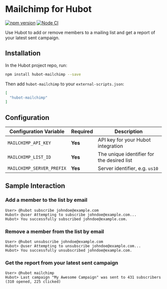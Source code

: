 # Mailchimp for Hubot

[![npm version](https://badge.fury.io/js/hubot-mailchimp.svg)](http://badge.fury.io/js/hubot-mailchimp) [![Node CI](https://github.com/hubot-archive/hubot-mailchimp/actions/workflows/nodejs.yml/badge.svg)](https://github.com/hubot-archive/hubot-mailchimp/actions/workflows/nodejs.yml)

Use Hubot to add or remove members to a mailing list and get a report of your latest sent campaign.

## Installation

In the Hubot project repo, run:

```bash
npm install hubot-mailchimp --save
```

Then add `hubot-mailchimp` to your `external-scripts.json`:

```json
[
  "hubot-mailchimp"
]
```

## Configuration

| Configuration Variable    | Required | Description                                |
| ------------------------- | -------- | ------------------------------------------ |
| `MAILCHIMP_API_KEY`       | **Yes**  | API key for your Hubot integration         |
| `MAILCHIMP_LIST_ID`       | **Yes**  | The unique identifier for the desired list |
| `MAILCHIMP_SERVER_PREFIX` | **Yes**  | Server identifier, e.g. `us10`             |

## Sample Interaction

### Add a member to the list by email

```
User> @hubot subscribe johndoe@example.com
Hubot> @user Attempting to subscribe johndoe@example.com...
Hubot> You successfully subscribed johndoe@example.com.
```

### Remove a member from the list by email

```
User> @hubot unsubscribe johndoe@example.com
Hubot> @user Attempting to unsubscribe johndoe@example.com...
Hubot> You successfully unsubscribed johndoe@example.com.
```

### Get the report from your latest sent campaign

```
User> @hubot mailchimp
Hubot> Last campaign "My Awesome Campaign" was sent to 431 subscribers (310 opened, 225 clicked)
```
